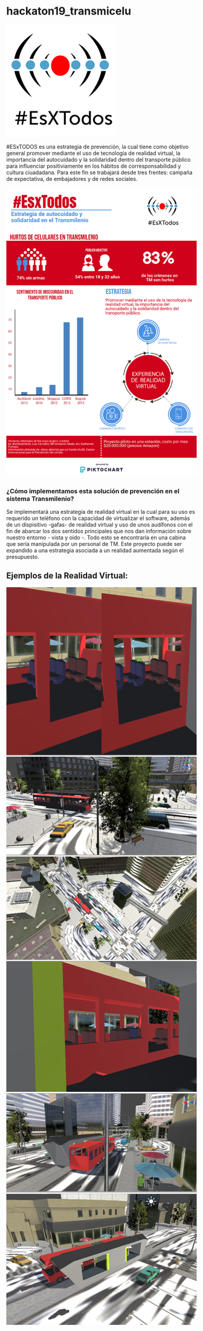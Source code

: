 # hackaton19_transmicelu
 
![github-small](https://github.com/jscanass/hackaton19_transmicelu/blob/master/Sin-tii%CC%80tulo-1.jpg)

#ESxTODOS es una estrategia de prevención, la cual tiene como objetivo general promover mediante el uso de tecnología de realidad virtual, la importancia del autocuidado y la solidaridad dentro del transporte público para influenciar positiviamente en los hábitos de corresponsabilidad y cultura ciuadadana. Para este fin se trabajará desde tres frentes: campaña de expectativa, de embajadores y de redes sociales. 


![github-small](https://github.com/jscanass/hackaton19_transmicelu/blob/master/Grupo%20Transmicelu.png)

### ¿Cómo implementamos esta solución de prevención en el sistema Transmilenio?

Se implementará una estrategia de realidad virtual en la cual para su uso es requerido un teléfono con la capacidad de virtualizar el software, además de un dispisitivo -gafas- de realidad virtual y uso de unos audífonos con el fin de abarcar los dos sentidos principales que nos dan información sobre nuestro entorno - vista y oido -. Todo esto se encontraría en una cabina que sería manipulada por un personal de TM. Este proyecto puede ser expandido a una estrategia asociada a un realidad aumentada según el presupuesto. 


## Ejemplos de la Realidad Virtual:

![github-small](https://github.com/jscanass/hackaton19_transmicelu/blob/master/ej1.PNG)
![github-small](https://github.com/jscanass/hackaton19_transmicelu/blob/master/ej2.PNG)
![github-small](https://github.com/jscanass/hackaton19_transmicelu/blob/master/ej3.PNG)
![github-small](https://github.com/jscanass/hackaton19_transmicelu/blob/master/ej4.PNG)
![github-small](https://github.com/jscanass/hackaton19_transmicelu/blob/master/ej5.PNG)
![github-small](https://github.com/jscanass/hackaton19_transmicelu/blob/master/ej6.PNG)

